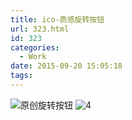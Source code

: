 ```yaml
---
title: ico-质感旋转按钮
url: 323.html
id: 323
categories:
  - Work
date: 2015-09-20 15:05:18
tags:
---
```


![原创旋转按钮](http://www.psdpi.com/blog/wp-content/uploads/2015/12/bigPic4.jpg) ![4](http://www.psdpi.com/blog/wp-content/uploads/2015/12/4.jpg)